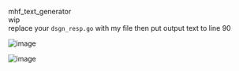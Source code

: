 mhf_text_generator  
wip  
replace your `dsgn_resp.go` with my file
then put output text to line 90


![image](https://user-images.githubusercontent.com/89909040/164960406-2c641c49-9208-4274-9faa-35d347ae8870.png)

![image](https://user-images.githubusercontent.com/89909040/164960428-1c162fa4-d37f-4015-b995-b22b2c023cb3.png)

